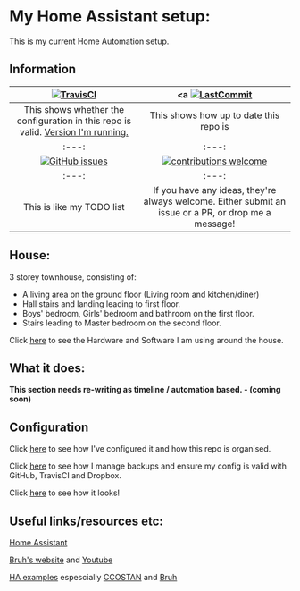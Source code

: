 # My Home Assistant setup:

This is my current Home Automation setup.

## Information

| [![TravisCI](https://travis-ci.org/mf-social/Home-Assistant.svg?branch=master)](https://travis-ci.org/mf-social/Home-Assistant) | <a [![LastCommit](https://img.shields.io/github/last-commit/google/skia.svg?style=plasticr)](https://github.com/mf-social/Home-Assistant/commits/master)|
|:---:|:---:|
| This shows whether the configuration in this repo is valid. [Version I'm running.](.HA_VERSION)| This shows how up to date this repo is |
|:---:|:---:|
[![GitHub issues](https://img.shields.io/github/issues/mf-social/Home-Assistant.svg)](https://github.com/mf-social/Home-Assistant/issues) | [![contributions welcome](https://img.shields.io/badge/contributions-welcome-blue.svg?style=flat)](https://github.com/mf-social/Home-Assistant/pulls) |
|:---:|:---:|
| This is like my TODO list | If you have any ideas, they're always welcome.  Either submit an issue or a PR, or drop me a message! |

## House:

3 storey townhouse, consisting of:
 - A living area on the ground floor (Living room and kitchen/diner)
 - Hall stairs and landing leading to first floor.
 - Boys' bedroom, Girls' bedroom and bathroom on the first floor.
 - Stairs leading to Master bedroom on the second floor.

Click [here](extras/github_resources/readme_files/hardware_software.md) to see the Hardware and Software I am using around the house.

## What it does:

**This section needs re-writing as timeline / automation based. - (coming soon)**
 
## Configuration

Click [here](extras/github_resources/readme_files/configuration.md) to see how I've configured it and how this repo is organised.

Click [here](extras/github_resources/readme_files/backups.md) to see how I manage backups and ensure my config is valid with GitHub, TravisCI and Dropbox.

Click [here](extras/github_resources/readme_files/screenshots.md) to see how it looks!

## Useful links/resources etc:

[Home Assistant](http://home-assistant.io)

[Bruh's website](http://www.bruhautomation.com/) and [Youtube](https://www.youtube.com/c/bruhautomation1)

[HA examples](https://home-assistant.io/cookbook/) espescially [CCOSTAN](https://github.com/CCOSTAN/Home-AssistantConfig) and [Bruh](https://github.com/bruhautomation/BRUH3-Home-Assistant-Configuration)
